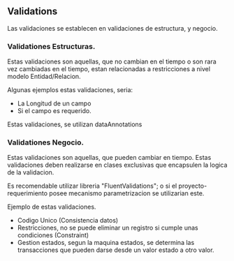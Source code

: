 ## Validations

Las validaciones se establecen en validaciones de estructura, y negocio.

 
### Validationes Estructuras. 

Estas validaciones son aquellas, que no cambian en el tiempo o son rara vez cambiadas en el tiempo, estan relacionadas a restricciones a  nivel modelo Entidad/Relacion.

Algunas ejemplos estas validaciones, seria:
- La Longitud de un campo
- Si el campo es requerido. 

Estas validaciones, se utilizan dataAnnotations

### Validationes Negocio. 

Estas validaciones son aquellas, que pueden cambiar en tiempo. Estas validaciones deben realizarse en clases exclusivas que encapsulen la logica de la validacion.

Es recomendable utilizar libreria "FluentValidations"; o si el proyecto-requerimiento posee mecanismo parametrizacion se utilizarian este. 

Ejemplo de estas validaciones.
- Codigo Unico (Consistencia datos)
- Restricciones, no se puede eliminar un registro si cumple unas condiciones (Constraint)
- Gestion estados, segun la maquina estados, se determina las transacciones que pueden darse desde un valor estado a otro valor. 

 

